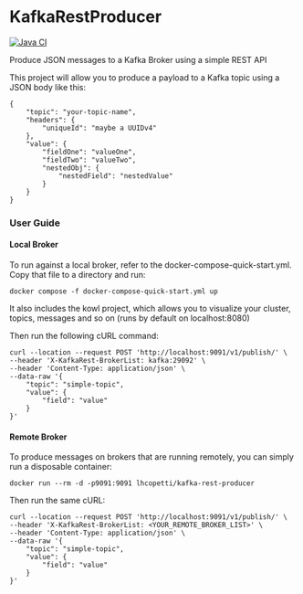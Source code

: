 
# KafkaRestProducer

[![Java CI](https://github.com/lhcopetti/KafkaRestProducer/actions/workflows/action.yml/badge.svg)](https://github.com/lhcopetti/KafkaRestProducer/actions/workflows/action.yml)

Produce JSON messages to a Kafka Broker using a simple REST API

This project will allow you to produce a payload to a Kafka topic using a JSON body like this:
```
{
    "topic": "your-topic-name",
    "headers": {
        "uniqueId": "maybe a UUIDv4"
    },
    "value": {
        "fieldOne": "valueOne",
        "fieldTwo": "valueTwo",
        "nestedObj": {
            "nestedField": "nestedValue"
        }
    }
}
```

### User Guide

#### Local Broker

To run against a local broker, refer to the docker-compose-quick-start.yml. Copy that file to a directory and run:
```
docker compose -f docker-compose-quick-start.yml up
```

It also includes the kowl project, which allows you to visualize your cluster, topics, messages and so on (runs by default on localhost:8080)

Then run the following cURL command:

```
curl --location --request POST 'http://localhost:9091/v1/publish/' \
--header 'X-KafkaRest-BrokerList: kafka:29092' \
--header 'Content-Type: application/json' \
--data-raw '{
    "topic": "simple-topic",
    "value": {
        "field": "value"
    }
}'
```

#### Remote Broker

To produce messages on brokers that are running remotely, you can simply run a disposable container:

```
docker run --rm -d -p9091:9091 lhcopetti/kafka-rest-producer
```

Then run the same cURL:

```
curl --location --request POST 'http://localhost:9091/v1/publish/' \
--header 'X-KafkaRest-BrokerList: <YOUR_REMOTE_BROKER_LIST>' \
--header 'Content-Type: application/json' \
--data-raw '{
    "topic": "simple-topic",
    "value": {
        "field": "value"
    }
}'
```